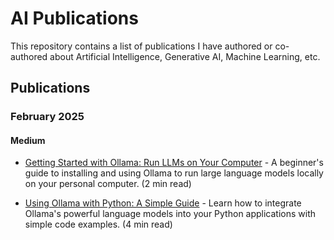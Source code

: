 # AI Publications

This repository contains a list of publications I have authored or co-authored about Artificial Intelligence, Generative AI, Machine Learning, etc.

## Publications

### February 2025

#### Medium

- [Getting Started with Ollama: Run LLMs on Your Computer](medium/2025/02/Getting%20Started%20with%20Ollama%20-%20Run%20LLMs%20on%20Your%20Computer/README.md) - A beginner's guide to installing and using Ollama to run large language models locally on your personal computer. (2 min read)

- [Using Ollama with Python: A Simple Guide](medium/2025/02/Using%20Ollama%20with%20Python%20-%20A%20Simple%20Guide/README.md) - Learn how to integrate Ollama's powerful language models into your Python applications with simple code examples. (4 min read)
